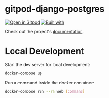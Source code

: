 # gitpod-django-postgres

[![Open in Gitpod](https://gitpod.io/button/open-in-gitpod.svg)](https://gitpod.io/#https://github.com/jankeromnes/gitpod-django-postgres)
[![Built with](https://img.shields.io/badge/Built_with-Cookiecutter_Django_Rest-F7B633.svg)](https://github.com/agconti/cookiecutter-django-rest)

Check out the project's [documentation](http://jankeromnes.github.io/gitpod-django-postgres/).

# Local Development

Start the dev server for local development:
```bash
docker-compose up
```

Run a command inside the docker container:

```bash
docker-compose run --rm web [command]
```
